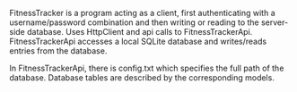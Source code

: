 FitnessTracker is a program acting as a client, first authenticating with a username/password combination and then writing or reading to the server-side database. Uses HttpClient and api calls to FitnessTrackerApi. FitnessTrackerApi accesses a local SQLite database and writes/reads entries from the database.

In FitnessTrackerApi, there is config.txt which specifies the full path of the database. Database tables are described by the corresponding models.